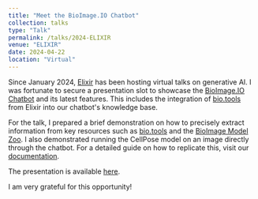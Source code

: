 ```yaml
---
title: "Meet the BioImage.IO Chatbot"
collection: talks
type: "Talk"
permalink: /talks/2024-ELIXIR
venue: "ELIXIR"
date: 2024-04-22
location: "Virtual"
---
```


Since January 2024, [Elixir](https://elixir-europe.org) has been hosting virtual talks on generative AI. I was fortunate to secure a presentation slot to showcase the [BioImage.IO Chatbot](https://github.com/bioimage-io/bioimageio-chatbot) and its latest features. This includes the integration of [bio.tools](https://bio.tools) from Elixir into our chatbot's knowledge base.

For the talk, I prepared a brief demonstration on how to precisely extract information from key resources such as [bio.tools](https://bio.tools) and the [BioImage Model Zoo](https://bioimage.io). I also demonstrated running the CellPose model on an image directly through the chatbot. For a detailed guide on how to replicate this, visit our [documentation](https://github.com/bioimage-io/bioimageio-chatbot/blob/main/docs/figure-2-use-cases.md#scenario-d-running-ai-models-for-image-analysis).

The presentation is available [here](https://github.com/bioimage-io/bioimageio-chatbot/blob/main/docs/Elixir-Presentation.pdf).

I am very grateful for this opportunity!
